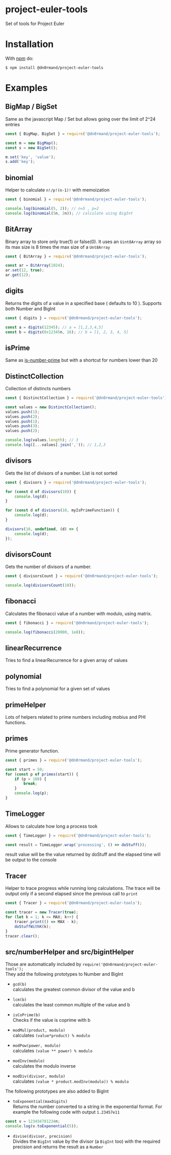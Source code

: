 # project-euler-tools

Set of tools for Project Euler

# Installation

With [npm](https://www.npmjs.com/) do:

    $ npm install @dn0rmand/project-euler-tools

# Examples

## BigMap / BigSet

Same as the javascript Map / Set but allows going over the limit of 2^24 entries

```javascript
const { BigMap, BigSet } = require('@dn0rmand/project-euler-tools');

const m = new BigMap();
const s = new BigSet();

m.set('key', 'value');
s.add('key');
```

## binomial

Helper to calculate `n!/p!(n-1)!` with memoization

```javascript
const { binomial } = require('@dn0rmand/project-euler-tools');

console.log(binomial(5, 2)); // n=5 , p=2
console.log(binomial(5n, 2n)); // calculate using BigInt
```

## BitArray

Binary array to store only true(1) or false(0). It uses an `Uint8Array` array so its max size is 8 times the max size of a `Unt8Array`

```javascript
const { BitArray } = require('@dn0rmand/project-euler-tools');

const ar = BitArray(1024);
ar.set(12, true);
ar.get(12);
```

## digits

Returns the digits of a value in a specified base ( defaults to 10 ). Supports both Number and BigInt

```javascript
const { digits } = require('@dn0rmand/project-euler-tools');

const a = digits(12345); // a = [1,2,3,4,5]
const b = digits(0x12345n, 16); // b = [1, 2, 3, 4, 5]
```

## isPrime

Same as [is-number-prime](https://www.npmjs.com/package/is-number-prime) but with a shortcut for numbers lower than 20

## DistinctCollection

Collection of distincts numbers

```javascript
const { DistinctCollection } = require('@dn0rmand/project-euler-tools');

const values = new DistinctCollection();
values.push(1);
values.push(2);
values.push(1);
values.push(3);
values.push(2);

console.log(values.length); // 3
console.log([...values].join(',')); // 1,2,3
```

## divisors

Gets the list of divisors of a number. List is not sorted

```javascript
const { divisors } = require('@dn0rmand/project-euler-tools');

for (const d of divisors(10)) {
    console.log(d);
}

for (const d of divisors(10, myIsPrimeFunction)) {
    console.log(d);
}

divisors(10, undefined, (d) => {
    console.log(d);
});
```

## divisorsCount

Gets the number of divisors of a number.

```javascript
const { divisorsCount } = require('@dn0rmand/project-euler-tools');

console.log(divisorsCount(10));
```

## fibonacci

Calculates the fibonacci value of a number with modulo, using matrix.

```javascript
const { fibonacci } = require('@dn0rmand/project-euler-tools');

console.log(fibonacci(20000, 1e8));
```

## linearRecurrence

Tries to find a linearRecurrence for a given array of values

## polynomial

Tries to find a polynomial for a given set of values

## primeHelper

Lots of helpers related to prime numbers including mobius and PHI functions.

## primes

Prime generator function.

```javascript
const { primes } = require('@dn0rmand/project-euler-tools');

const start = 50;
for (const p of primes(start)) {
    if (p > 100) {
        break;
    }
    console.log(p);
}
```

## TimeLogger

Allows to calculate how long a process took

```javascript
const { TimeLogger } = require('@dn0rmand/project-euler-tools');

const result = TimeLogger.wrap('processing', () => doStuff());
```

result value will be the value returned by doStuff and the elapsed time will be output to the console

## Tracer

Helper to trace progress while running long calculations. The trace will be output only if a second elapsed since the previous call to `print`

```javascript
const { Tracer } = require('@dn0rmand/project-euler-tools');

const tracer = new Tracer(true);
for (let k = 1; k <= MAX; k++) {
    tracer.print(() => MAX - k);
    doStuffWithK(k);
}
tracer.clear();
```

## src/numberHelper and src/bigintHelper

Those are automatically included by `require('@dn0rmand/project-euler-tools');`  
They add the following prototypes to Number and BigInt

-   `gcd(b)`  
    calculates the greatest common divisor of the value and b

-   `lcm(b)`  
    calculates the least common multiple of the value and b

-   `isCoPrime(b)`  
    Checks if the value is coprime with b

-   `modMul(product, modulo)`  
    calculates `(value*product) % modulo`

-   `modPow(power, modulo)`  
    calculates `(value ** power) % modulo`

-   `modInv(modulo)`  
    calculates the modulo inverse

-   `modDiv(divisor, modulo)`  
    calculates `(value * product.modInv(modulo)) % modulo`

The following prototypes are also added to BigInt

-   `toExponential(maxDigits)`  
    Returns the number converted to a string in the exponential format.
    For example the following code with output `1.23457e11`

```javascript
const v = 123456781234n;
console.log(v.toExponential(5));
```

-   `divise(divisor, precision)`  
    Divides the `BigInt` value by the divisor (a `BigInt` too) with the required precision and returns the result as a `Number`
